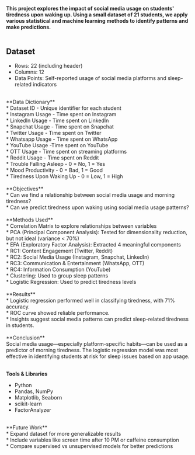 **This project explores the impact of social media usage on students' tiredness upon waking up. Using a small dataset of 21 students, we apply various statistical and machine learning methods to identify patterns and make predictions.**<br>
<br>
## **Dataset**<br>
* Rows: 22 (including header)<br>
* Columns: 12<br>
* Data Points: Self-reported usage of social media platforms and sleep-related indicators<br>
<br>
**Data Dictionary**<br>
* Dataset ID	- Unique identifier for each student<br>
* Instagram Usage	- Time spent on Instagram<br>
* LinkedIn Usage - 	Time spent on LinkedIn<br>
* Snapchat Usage - Time spent on Snapchat<br>
* Twitter Usage	- Time spent on Twitter<br>
* Whatsapp Usage - Time spent on WhatsApp<br>
* YouTube Usage	-Time spent on YouTube<br>
* OTT Usage - Time spent on streaming platforms<br>
* Reddit Usage - Time spent on Reddit<br>
* Trouble Falling Asleep - 0 = No, 1 = Yes<br>
* Mood Productivity - 0 = Bad, 1 = Good<br>
* Tiredness Upon Waking Up - 0 = Low, 1 = High<br>
<br>
**Objectives**<br>
* Can we find a relationship between social media usage and morning tiredness?<br>
* Can we predict tiredness upon waking using social media usage patterns?<br>
<br>
**Methods Used**<br>
* Correlation Matrix to explore relationships between variables<br>
* PCA (Principal Component Analysis): Tested for dimensionality reduction, but not ideal (variance < 70%)<br>
* EFA (Exploratory Factor Analysis): Extracted 4 meaningful components<br>
* RC1: Content Engagement (Twitter, Reddit)<br>
* RC2: Social Media Usage (Instagram, Snapchat, LinkedIn)<br>
* RC3: Communication & Entertainment (WhatsApp, OTT)<br>
* RC4: Information Consumption (YouTube)<br>
* Clustering: Used to group sleep patterns<br>
* Logistic Regression: Used to predict tiredness levels<br>
<br>
**Results**<br>
* Logistic regression performed well in classifying tiredness, with 71% accuracy.<br>
* ROC curve showed reliable performance.<br>
* Insights suggest social media patterns can predict sleep-related tiredness in students.<br>
<br>
**Conclusion**<br>
Social media usage—especially platform-specific habits—can be used as a predictor of morning tiredness. The logistic regression model was most effective in identifying students at risk for sleep issues based on app usage.<br>
<br>

**Tools & Libraries**<br>
* Python<br>
* Pandas, NumPy<br>
* Matplotlib, Seaborn<br>
* scikit-learn<br>
* FactorAnalyzer<br>
<br>
**Future Work**<br>
* Expand dataset for more generalizable results<br>
* Include variables like screen time after 10 PM or caffeine consumption<br>
* Compare supervised vs unsupervised models for better predictions<br>
